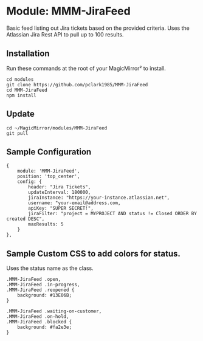 # Module: MMM-JiraFeed

Basic feed listing out Jira tickets based on the provided criteria. Uses the Atlassian Jira Rest API to pull up to 100 results.

## Installation
Run these commands at the root of your MagicMirror² to install.
```
cd modules
git clone https://github.com/pclark1985/MMM-JiraFeed
cd MMM-JiraFeed
npm install
```

## Update
```
cd ~/MagicMirror/modules/MMM-JiraFeed
git pull
```

## Sample Configuration
```
{
	module: 'MMM-JiraFeed',
	position: 'top_center',
	config: {
		header: "Jira Tickets",
		updateInterval: 180000,
		jiraInstance: "https://your-instance.atlassian.net",
		username: "your-email@address.com,
		apiKey: "SUPER SECRET!",
		jiraFilter: "project = MYPROJECT AND status != Closed ORDER BY created DESC",
		maxResults: 5
	}
},
```
## Sample Custom CSS to add colors for status.
Uses the status name as the class.
```
.MMM-JiraFeed .open,
.MMM-JiraFeed .in-progress,
.MMM-JiraFeed .reopened {
	background: #13E06B;
}

.MMM-JiraFeed .waiting-on-customer,
.MMM-JiraFeed .on-hold,
.MMM-JiraFeed .blocked {
	background: #fa2e3e;
}
```
